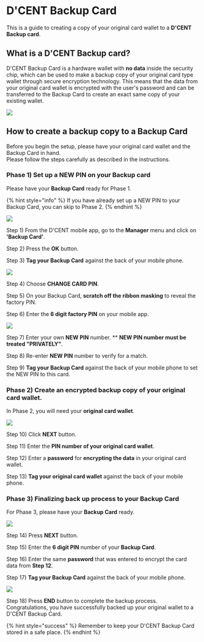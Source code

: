 # D'CENT Backup Card

This is a guide to creating a copy of your original card wallet to a **D'CENT Backup card**.

## What is a D'CENT Backup card?

D'CENT Backup Card is a hardware wallet with **no data** inside the security chip, which can be used to make a backup copy of your original card type wallet through secure encryption technology. This means that the data from your original card wallet is encrypted with the user's password and can be transferred to the Backup Card to create an exact same copy of your existing wallet.

![](../.gitbook/assets/backupcard01_en.png)

## How to create a backup copy to a Backup Card

Before you begin the setup, please have your original card wallet and the Backup Card in hand.  
Please follow the steps carefully as described in the instructions.

### Phase 1\) Set up a NEW PIN on your Backup card

Please have your **Backup Card** ready for Phase 1.

{% hint style="info" %}
If you have already set up a NEW PIN to your Backup Card, you can skip to Phase 2.
{% endhint %}

![](../.gitbook/assets/backupcard_step123_en.png)

Step 1\) From the D'CENT mobile app, go to the **Manager** menu and click on **'Backup Card'**.

Step 2\) Press the **OK** button.

Step 3\) **Tag your Backup Card** against the back of your mobile phone.



![](../.gitbook/assets/backupcard_step456_en.png)

Step 4\) Choose **CHANGE CARD PIN**.

Step 5\) On your Backup Card, **scratch off the ribbon masking** to reveal the factory PIN. 

Step 6\) Enter the **6 digit factory PIN** on your mobile app.  



![](../.gitbook/assets/backupcard_step789_en.png)

Step 7\) Enter your own **NEW PIN** number. \*\* **NEW PIN number must be treated "PRIVATELY"**.

Step 8\) Re-enter **NEW PIN** number to verify for a match.

Step 9\) **Tag your Backup Card** against the back of your mobile phone to set the NEW PIN to this card.



### Phase 2\) Create an encrypted backup copy of your original card wallet.

In Phase 2, you will need your **original card wallet**.

![](../.gitbook/assets/backupcard_step10to13_en.png)

Step 10\)  Click **NEXT** button.

Step 11\) Enter the **PIN number of your original card wallet**.

Step 12\) Enter a **password** for **encrypting the data** in your original card wallet.

Step 13\) **Tag your original card wallet** against the back of your mobile phone.



### Phase 3\) Finalizing back up process to your Backup Card

For Phase 3, please have your **Backup Card** ready.

![](../.gitbook/assets/backupcard_step14to17_en.png)

Step 14\) Press **NEXT** button.

Step 15\) Enter the **6 digit PIN** number of your **Backup Card**.

Step 16\) Enter the same **password** that was entered to encrypt the card data from **Step 12**.

Step 17\) **Tag your Backup Card** against the back of your mobile phone.



![](../.gitbook/assets/backupcard_step18_en.png)

Step 18\) Press **END** button to complete the backup process. Congratulations, you have successfully backed up your original wallet to a D'CENT Backup Card.

{% hint style="success" %}
Remember to keep your D'CENT Backup Card stored in a safe place.
{% endhint %}

